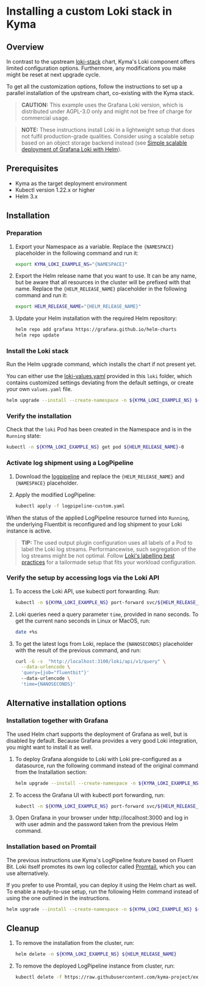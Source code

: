 # Installing a custom Loki stack in Kyma

## Overview

In contrast to the upstream [loki-stack](https://github.com/grafana/helm-charts/tree/main/charts/loki-stack) chart, Kyma's Loki component offers limited configuration options. Furthermore, any modifications you make might be reset at next upgrade cycle.

To get all the customization options, follow the instructions to set up a parallel installation of the upstream chart, co-existing with the Kyma stack.

>**CAUTION:** This example uses the Grafana Loki version, which is distributed under AGPL-3.0 only and might not be free of charge for commercial usage.

>**NOTE:** These instructions install Loki in a lightweight setup that does not fulfil production-grade qualities. Consider using a scalable setup based on an object storage backend instead (see [Simple scalable deployment of Grafana Loki with Helm](https://grafana.com/docs/loki/latest/installation/simple-scalable-helm/)).

## Prerequisites

- Kyma as the target deployment environment
- Kubectl version 1.22.x or higher
- Helm 3.x

## Installation

### Preparation

1. Export your Namespace as a variable. Replace the `{NAMESPACE}` placeholder in the following command and run it:

    ```bash
    export KYMA_LOKI_EXAMPLE_NS="{NAMESPACE}"
    ```

2. Export the Helm release name that you want to use. It can be any name, but be aware that all resources in the cluster will be prefixed with that name. Replace the `{HELM_RELEASE_NAME}` placeholder in the following command and run it:

    ```bash
    export HELM_RELEASE_NAME="{HELM_RELEASE_NAME}"
    ```

3. Update your Helm installation with the required Helm repository:

    ```bash
    helm repo add grafana https://grafana.github.io/helm-charts
    helm repo update
    ```

### Install the Loki stack

Run the Helm upgrade command, which installs the chart if not present yet.

You can either use the [loki-values.yaml](./loki-values.yaml) provided in this `loki` folder, which contains customized settings deviating from the default settings, or create your own `values.yaml` file.

```bash
helm upgrade --install --create-namespace -n ${KYMA_LOKI_EXAMPLE_NS} ${HELM_RELEASE_NAME} grafana/loki-stack -f https://raw.githubusercontent.com/kyma-project/examples/main/loki/loki-values.yaml --set promtail.enabled=false --set grafana.enabled=false
```

### Verify the installation

Check that the `loki` Pod has been created in the Namespace and is in the `Running` state:

```bash
kubectl -n ${KYMA_LOKI_EXAMPLE_NS} get pod ${HELM_RELEASE_NAME}-0
```

### Activate log shipment using a LogPipeline

1. Download the [logpipeline](https://raw.githubusercontent.com/kyma-project/examples/main/loki/logpipeline-custom.yaml) and replace the `{HELM_RELEASE_NAME}` and `{NAMESPACE}` placeholder.

2. Apply the modified LogPipeline:

   ```bash
   kubectl apply -f logpipeline-custom.yaml
   ```

When the status of the applied LogPipeline resource turned into `Running`, the underlying Fluentbit is reconfigured and log shipment to your Loki instance is active.

> **TIP:** The used output plugin configuration uses all labels of a Pod to label the Loki log streams. Performancewise, such segregation of the log streams might be not optimal. Follow [Loki's labelling best practices](https://grafana.com/docs/loki/latest/best-practices/) for a tailormade setup that fits your workload configuration.

### Verify the setup by accessing logs via the Loki API

1. To access the Loki API, use kubectl port forwarding. Run:

   ```bash
   kubectl -n ${KYMA_LOKI_EXAMPLE_NS} port-forward svc/${HELM_RELEASE_NAME} 3100
   ```

1. Loki queries need a query parameter `time`, provided in nano seconds. To get the current nano seconds in Linux or MacOS, run:

   ```bash
   date +%s
   ```

1. To get the latest logs from Loki, replace the `{NANOSECONDS}` placeholder with the result of the previous command, and run:

   ```bash
   curl -G -s  "http://localhost:3100/loki/api/v1/query" \
     --data-urlencode \
     'query={job="fluentbit"}'
     --data-urlencode \
     'time={NANOSECONDS}'
   ```

## Alternative installation options

### Installation together with Grafana

The used Helm chart supports the deployment of Grafana as well, but is disabled by default. Because Grafana provides a very good Loki integration, you might want to install it as well.

1. To deploy Grafana alongside to Loki with Loki pre-configured as a datasource, run the following command instead of the original command from the Installation section:

   ```bash
   helm upgrade --install --create-namespace -n ${KYMA_LOKI_EXAMPLE_NS} ${HELM_RELEASE_NAME} grafana/loki-stack -f https://raw.githubusercontent.com/kyma-project/examples/main/loki/loki-values.yaml -f https://raw.githubusercontent.com/kyma-project/examples/main/loki/grafana-values.yaml --set grafana.adminPassword=myPwd
   ```

2. To access the Grafana UI with kubectl port forwarding, run:

   ```bash
   kubectl -n ${KYMA_LOKI_EXAMPLE_NS} port-forward svc/${HELM_RELEASE_NAME}-grafana 3000:80
   ```

3. Open Grafana in your browser under http://localhost:3000 and log in with user admin and the password taken from the previous Helm command.

### Installation based on Promtail

The previous instructions use Kyma's LogPipeline feature based on Fluent Bit. Loki itself promotes its own log collector called [Promtail](https://grafana.com/docs/loki/latest/clients/promtail/), which you can use alternatively.

If you prefer to use Promtail, you can deploy it using the Helm chart as well.
To enable a ready-to-use setup, run the following Helm command instead of using the one outlined in the instructions.

```bash
helm upgrade --install --create-namespace -n ${KYMA_LOKI_EXAMPLE_NS} ${HELM_RELEASE_NAME} grafana/loki-stack -f https://raw.githubusercontent.com/kyma-project/examples/main/loki/loki-values.yaml -f https://raw.githubusercontent.com/kyma-project/examples/main/loki/promtail-values.yaml
```

## Cleanup

1. To remove the installation from the cluster, run:

   ```bash
   helm delete -n ${KYMA_LOKI_EXAMPLE_NS} ${HELM_RELEASE_NAME}
   ```

2. To remove the deployed LogPipeline instance from cluster, run:

   ```bash
   kubectl delete -f https://raw.githubusercontent.com/kyma-project/examples/main/loki/logpipeline-custom.yaml
   ```
